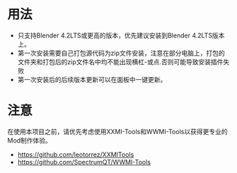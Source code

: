 # 用法

- 只支持Blender 4.2LTS或更高的版本，优先建议安装到Blender 4.2LTS版本上。
- 第一次安装需要自己打包源代码为zip文件安装，注意在部分电脑上，打包的文件夹和打包后的zip文件名中均不能出现横杠-或点.否则可能导致安装插件失败
- 第一次安装后的后续版本更新可以在面板中一键更新。


# 注意

在使用本项目之前，请优先考虑使用XXMI-Tools和WWMI-Tools以获得更专业的Mod制作体验。

- https://github.com/leotorrez/XXMITools
- https://github.com/SpectrumQT/WWMI-Tools




